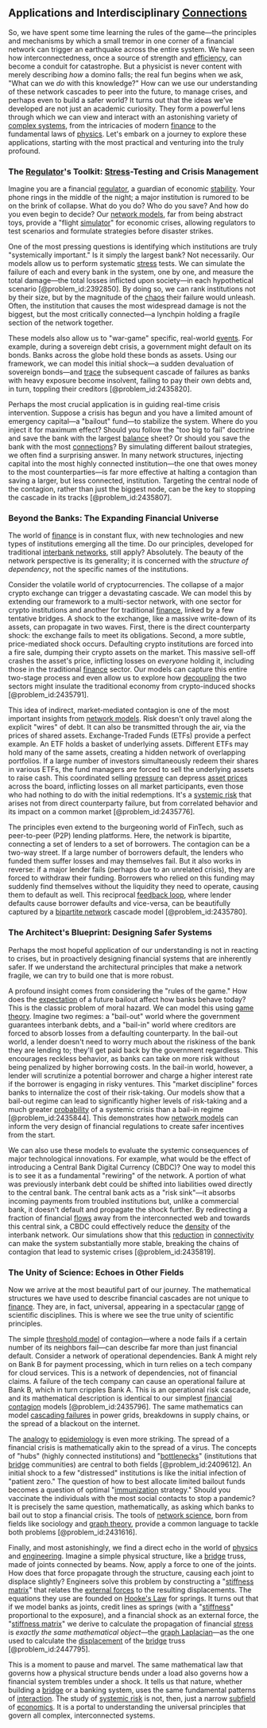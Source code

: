 ## Applications and Interdisciplinary [Connections](@article_id:193345)

So, we have spent some time learning the rules of the game—the principles and mechanisms by which a small tremor in one corner of a financial network can trigger an earthquake across the entire system. We have seen how interconnectedness, once a source of strength and [efficiency](@article_id:165255), can become a conduit for catastrophe. But a physicist is never content with merely describing *how* a domino falls; the real fun begins when we ask, "What can we *do* with this knowledge?" How can we use our understanding of these network cascades to peer into the future, to manage crises, and perhaps even to build a safer world? It turns out that the ideas we’ve developed are not just an academic curiosity. They form a powerful lens through which we can view and interact with an astonishing variety of [complex systems](@article_id:137572), from the intricacies of modern [finance](@article_id:144433) to the fundamental laws of [physics](@article_id:144980). Let's embark on a journey to explore these applications, starting with the most practical and venturing into the truly profound.

### The [Regulator](@article_id:151352)'s Toolkit: [Stress](@article_id:161554)-Testing and Crisis Management

Imagine you are a financial [regulator](@article_id:151352), a guardian of economic [stability](@article_id:142499). Your phone rings in the middle of the night; a major institution is rumored to be on the brink of collapse. What do you do? Who do you save? And how do you even begin to decide? Our [network models](@article_id:136462), far from being abstract toys, provide a "flight [simulator](@article_id:270283)" for economic crises, allowing regulators to test scenarios and formulate strategies before disaster strikes.

One of the most pressing questions is identifying which institutions are truly "systemically important." Is it simply the largest bank? Not necessarily. Our models allow us to perform systematic [stress](@article_id:161554) tests. We can simulate the failure of each and every bank in the system, one by one, and measure the total damage—the total losses inflicted upon society—in each hypothetical scenario [@problem_id:2392850]. By doing so, we can rank institutions not by their size, but by the magnitude of the [chaos](@article_id:274809) their failure would unleash. Often, the institution that causes the most widespread damage is not the biggest, but the most critically connected—a lynchpin holding a fragile section of the network together.

These models also allow us to "war-game" specific, real-world [events](@article_id:175929). For example, during a sovereign debt crisis, a government might default on its bonds. Banks across the globe hold these bonds as assets. Using our framework, we can model this initial shock—a sudden devaluation of sovereign bonds—and [trace](@article_id:148773) the subsequent cascade of failures as banks with heavy exposure become insolvent, failing to pay their own debts and, in turn, toppling their creditors [@problem_id:2435820].

Perhaps the most crucial application is in guiding real-time crisis intervention. Suppose a crisis has begun and you have a limited amount of emergency capital—a "bailout" fund—to stabilize the system. Where do you inject it for maximum effect? Should you follow the "too big to fail" doctrine and save the bank with the largest [balance](@article_id:169031) sheet? Or should you save the bank with the most [connections](@article_id:193345)? By simulating different bailout strategies, we often find a surprising answer. In many network structures, injecting capital into the most highly connected institution—the one that owes money to the most counterparties—is far more effective at halting a contagion than saving a larger, but less connected, institution. Targeting the central node of the contagion, rather than just the biggest node, can be the key to stopping the cascade in its tracks [@problem_id:2435807].

### Beyond the Banks: The Expanding Financial Universe

The world of [finance](@article_id:144433) is in constant flux, with new technologies and new types of institutions emerging all the time. Do our principles, developed for traditional [interbank networks](@article_id:139276), still apply? Absolutely. The beauty of the network perspective is its generality; it is concerned with the *structure of dependency*, not the specific names of the institutions.

Consider the volatile world of cryptocurrencies. The collapse of a major crypto exchange can trigger a devastating cascade. We can model this by extending our framework to a multi-sector network, with one sector for crypto institutions and another for traditional [finance](@article_id:144433), linked by a few tentative bridges. A shock to the exchange, like a massive write-down of its assets, can propagate in two waves. First, there is the direct counterparty shock: the exchange fails to meet its obligations. Second, a more subtle, price-mediated shock occurs. Defaulting crypto institutions are forced into a fire sale, dumping their crypto assets on the market. This massive sell-off crashes the asset's price, inflicting losses on *everyone* holding it, including those in the traditional [finance](@article_id:144433) sector. Our models can capture this entire two-stage process and even allow us to explore how [decoupling](@article_id:160396) the two sectors might insulate the traditional economy from crypto-induced shocks [@problem_id:2435791].

This idea of indirect, market-mediated contagion is one of the most important insights from [network models](@article_id:136462). Risk doesn't only travel along the explicit "wires" of debt. It can also be transmitted through the air, via the prices of shared assets. Exchange-Traded Funds (ETFs) provide a perfect example. An ETF holds a basket of underlying assets. Different ETFs may hold many of the same assets, creating a hidden network of overlapping portfolios. If a large number of investors simultaneously redeem their shares in various ETFs, the fund managers are forced to sell the underlying assets to raise cash. This coordinated selling [pressure](@article_id:141669) can depress [asset prices](@article_id:171477) across the board, inflicting losses on all market participants, even those who had nothing to do with the initial redemptions. It's a [systemic risk](@article_id:136203) that arises not from direct counterparty failure, but from correlated behavior and its impact on a common market [@problem_id:2435776].

The principles even extend to the burgeoning world of FinTech, such as peer-to-peer (P2P) lending platforms. Here, the network is bipartite, connecting a set of lenders to a set of borrowers. The contagion can be a two-way street. If a large number of borrowers default, the lenders who funded them suffer losses and may themselves fail. But it also works in reverse: if a major lender fails (perhaps due to an unrelated crisis), they are forced to withdraw their funding. Borrowers who relied on this funding may suddenly find themselves without the liquidity they need to operate, causing them to default as well. This reciprocal [feedback loop](@article_id:273042), where lender defaults cause borrower defaults and vice-versa, can be beautifully captured by a [bipartite network](@article_id:196621) cascade model [@problem_id:2435780].

### The Architect's Blueprint: Designing Safer Systems

Perhaps the most hopeful application of our understanding is not in reacting to crises, but in proactively designing financial systems that are inherently safer. If we understand the architectural principles that make a network fragile, we can try to build one that is more robust.

A profound insight comes from considering the "rules of the game." How does the [expectation](@article_id:262281) of a future bailout affect how banks behave today? This is the classic problem of moral hazard. We can model this using [game theory](@article_id:140236). Imagine two regimes: a "bail-out" world where the government guarantees interbank debts, and a "bail-in" world where creditors are forced to absorb losses from a defaulting counterparty. In the bail-out world, a lender doesn't need to worry much about the riskiness of the bank they are lending to; they'll get paid back by the government regardless. This encourages reckless behavior, as banks can take on more risk without being penalized by higher borrowing costs. In the bail-in world, however, a lender will scrutinize a potential borrower and charge a higher interest rate if the borrower is engaging in risky ventures. This "market discipline" forces banks to internalize the cost of their risk-taking. Our models show that a bail-out regime can lead to significantly higher levels of risk-taking and a much greater [probability](@article_id:263106) of a systemic crisis than a bail-in regime [@problem_id:2435844]. This demonstrates how [network models](@article_id:136462) can inform the very design of financial regulations to create safer incentives from the start.

We can also use these models to evaluate the systemic consequences of major technological innovations. For example, what would be the effect of introducing a Central Bank Digital Currency (CBDC)? One way to model this is to see it as a fundamental "rewiring" of the network. A portion of what was previously interbank debt could be shifted into liabilities owed directly to the central bank. The central bank acts as a "risk sink"—it absorbs incoming payments from troubled institutions but, unlike a commercial bank, it doesn't default and propagate the shock further. By redirecting a fraction of financial [flows](@article_id:161297) away from the interconnected web and towards this central sink, a CBDC could effectively reduce the [density](@article_id:140340) of the interbank network. Our simulations show that this [reduction](@article_id:270164) in [connectivity](@article_id:263856) can make the system substantially more stable, breaking the chains of contagion that lead to systemic crises [@problem_id:2435819].

### The Unity of Science: Echoes in Other Fields

Now we arrive at the most beautiful part of our journey. The mathematical structures we have used to describe financial cascades are not unique to [finance](@article_id:144433). They are, in fact, universal, appearing in a spectacular [range](@article_id:154892) of scientific disciplines. This is where we see the true unity of scientific principles.

The simple [threshold model](@article_id:137965) of contagion—where a node fails if a certain number of its neighbors fail—can describe far more than just financial default. Consider a network of operational dependencies. Bank A might rely on Bank B for payment processing, which in turn relies on a tech company for cloud services. This is a network of dependencies, not of financial claims. A failure of the tech company can cause an operational failure at Bank B, which in turn cripples Bank A. This is an operational risk cascade, and its mathematical description is identical to our simplest [financial contagion](@article_id:139730) models [@problem_id:2435796]. The same mathematics can model [cascading failures](@article_id:181633) in power grids, breakdowns in supply chains, or the spread of a blackout on the internet.

The [analogy](@article_id:149240) to [epidemiology](@article_id:140915) is even more striking. The spread of a financial crisis is mathematically akin to the spread of a virus. The concepts of "hubs" (highly connected institutions) and "[bottlenecks](@article_id:176840)" (institutions that [bridge](@article_id:264840) communities) are central to both fields [@problem_id:2409612]. An initial shock to a few "distressed" institutions is like the initial infection of "patient zero." The question of how to best allocate limited bailout funds becomes a question of optimal "[immunization](@article_id:193306) strategy." Should you vaccinate the individuals with the most social contacts to stop a pandemic? It is precisely the same question, mathematically, as asking which banks to bail out to stop a financial crisis. The tools of [network science](@article_id:139431), born from fields like sociology and [graph theory](@article_id:140305), provide a common language to tackle both problems [@problem_id:2431616].

Finally, and most astonishingly, we find a direct echo in the world of [physics](@article_id:144980) and [engineering](@article_id:275179). Imagine a simple physical structure, like a [bridge](@article_id:264840) truss, made of joints connected by beams. Now, apply a force to one of the joints. How does that force propagate through the structure, causing each joint to displace slightly? Engineers solve this problem by constructing a "[stiffness matrix](@article_id:178165)" that relates the [external forces](@article_id:185989) to the resulting displacements. The equations they use are founded on [Hooke's Law](@article_id:149188) for springs. It turns out that if we model banks as joints, credit lines as springs (with a "[stiffness](@article_id:141521)" proportional to the exposure), and a financial shock as an external force, the "[stiffness matrix](@article_id:178165)" we derive to calculate the propagation of financial [stress](@article_id:161554) is *exactly the same mathematical object*—the [graph Laplacian](@article_id:274696)—as the one used to calculate the [displacement](@article_id:169336) of the [bridge](@article_id:264840) truss [@problem_id:2447795].

This is a moment to pause and marvel. The same mathematical law that governs how a physical structure bends under a load also governs how a financial system trembles under a shock. It tells us that nature, whether building a [bridge](@article_id:264840) or a banking system, uses the same fundamental patterns of [interaction](@article_id:275086). The study of [systemic risk](@article_id:136203) is not, then, just a narrow [subfield](@article_id:155318) of [economics](@article_id:271560). It is a portal to understanding the universal principles that govern all complex, interconnected systems.